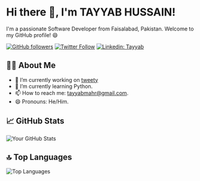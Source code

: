 <!-- Introduction -->
# Hi there 👋, I'm TAYYAB HUSSAIN!

I'm a passionate Software Developer from Faisalabad, Pakistan. Welcome to my GitHub profile! 😄

<!-- Badges -->
[![GitHub followers](https://img.shields.io/github/followers/mahrtayyab?label=Follow&style=social)](https://github.com/mahrtayyab)
[![Twitter Follow](https://img.shields.io/twitter/follow/kharltayyab?style=social)](https://twitter.com/kharltayyab)
[![Linkedin: Tayyab](https://img.shields.io/badge/LinkedIn-0077B5?style=for-the-badge&logo=linkedin&logoColor=white)](https://www.linkedin.com/in/tayyab-hussain-23a438180/)

<!-- About Me -->
## 🧑‍💻 About Me

- 🔭 I’m currently working on [tweety](https://github.com/mahrtayyab/tweety)
- 🌱 I’m currently learning Python.
- 📫 How to reach me: [tayyabmahr@gmail.com](mailto:tayyabmahr@gmail.com).
- 😄 Pronouns: He/Him.


<!-- GitHub Stats -->
## 📈 GitHub Stats

![Your GitHub Stats](https://github-readme-stats.vercel.app/api?username=mahrtayyab&show_icons=true&count_private=true&theme=github_dark_dimmed&rank_icon=github&include_all_commits=true&card_width=500&hide_border=true)

<!-- Top Languages -->
## 🔝 Top Languages

![Top Languages](https://github-readme-stats.vercel.app/api/top-langs/?username=mahrtayyab&layout=compact&theme=radical&card_width=500&hide_border=true)

